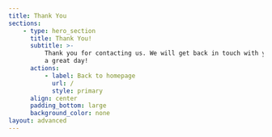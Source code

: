 ```yaml
---
title: Thank You
sections:
    - type: hero_section
      title: Thank You!
      subtitle: >-
          Thank you for contacting us. We will get back in touch with you soon. Have
          a great day!
      actions:
          - label: Back to homepage
            url: /
            style: primary
      align: center
      padding_bottom: large
      background_color: none
layout: advanced
---
```

